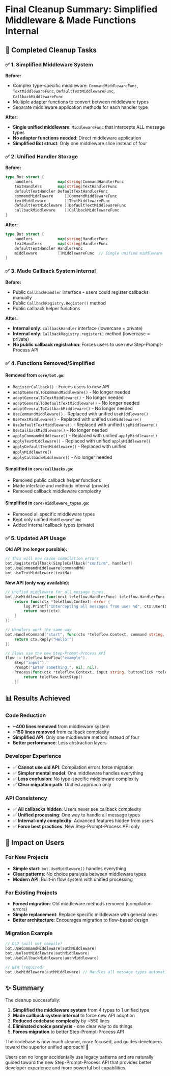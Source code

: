 # Final Cleanup Summary: Simplified Middleware & Made Functions Internal

## 🎯 Completed Cleanup Tasks

### ✅ 1. Simplified Middleware System

**Before:**
- Complex type-specific middleware: `CommandMiddlewareFunc`, `TextMiddlewareFunc`, `DefaultTextMiddlewareFunc`, `CallbackMiddlewareFunc`
- Multiple adapter functions to convert between middleware types
- Separate middleware application methods for each handler type

**After:**
- **Single unified middleware**: `MiddlewareFunc` that intercepts ALL message types
- **No adapter functions needed**: Direct middleware application
- **Simplified Bot struct**: Only one middleware slice instead of four

### ✅ 2. Unified Handler Storage

**Before:**
```go
type Bot struct {
    handlers           map[string]CommandHandlerFunc
    textHandlers       map[string]TextHandlerFunc
    defaultTextHandler DefaultTextHandlerFunc
    commandMiddleware     []CommandMiddlewareFunc
    textMiddleware        []TextMiddlewareFunc
    defaultTextMiddleware []DefaultTextMiddlewareFunc
    callbackMiddleware    []CallbackMiddlewareFunc
}
```

**After:**
```go
type Bot struct {
    handlers           map[string]HandlerFunc
    textHandlers       map[string]HandlerFunc
    defaultTextHandler HandlerFunc
    middleware         []MiddlewareFunc  // Single unified middleware
}
```

### ✅ 3. Made Callback System Internal

**Before:**
- Public `CallbackHandler` interface - users could register callbacks manually
- Public `CallbackRegistry.Register()` method
- Public callback helper functions

**After:**
- **Internal only**: `callbackHandler` interface (lowercase = private)
- **Internal only**: `CallbackRegistry.register()` method (lowercase = private)
- **No public callback registration**: Forces users to use new Step-Prompt-Process API

### ✅ 4. Functions Removed/Simplified

#### Removed from `core/bot.go`:
- `RegisterCallback()` - Forces users to new API
- `adaptGeneralToCommandMiddleware()` - No longer needed
- `adaptGeneralToTextMiddleware()` - No longer needed  
- `adaptGeneralToDefaultTextMiddleware()` - No longer needed
- `adaptGeneralToCallbackMiddleware()` - No longer needed
- `UseCommandMiddleware()` - Replaced with unified `UseMiddleware()`
- `UseTextMiddleware()` - Replaced with unified `UseMiddleware()`
- `UseDefaultTextMiddleware()` - Replaced with unified `UseMiddleware()`
- `UseCallbackMiddleware()` - No longer needed
- `applyCommandMiddleware()` - Replaced with unified `applyMiddleware()`
- `applyTextMiddleware()` - Replaced with unified `applyMiddleware()`
- `applyDefaultTextMiddleware()` - Replaced with unified `applyMiddleware()`
- `applyCallbackMiddleware()` - No longer needed

#### Simplified in `core/callbacks.go`:
- Removed public callback helper functions
- Made interface and methods internal (private)
- Removed callback middleware complexity

#### Simplified in `core/middleware_types.go`:
- Removed all specific middleware types
- Kept only unified `MiddlewareFunc`
- Added internal callback types (private)

### ✅ 5. Updated API Usage

**Old API (no longer possible):**
```go
// This will now cause compilation errors
bot.RegisterCallback(SimpleCallback("confirm", handler))
bot.UseCommandMiddleware(commandMW)
bot.UseTextMiddleware(textMW)
```

**New API (only way available):**
```go
// Unified middleware for all message types
bot.UseMiddleware(func(next teleflow.HandlerFunc) teleflow.HandlerFunc {
    return func(ctx *teleflow.Context) error {
        log.Printf("Intercepting all messages from user %d", ctx.UserID())
        return next(ctx)
    }
})

// Handlers work the same way
bot.HandleCommand("start", func(ctx *teleflow.Context, command string, args string) error {
    return ctx.Reply("Hello!")
})

// Flows use the new Step-Prompt-Process API
flow := teleflow.NewFlow("example").
    Step("input").
    Prompt("Enter something:", nil, nil).
    Process(func(ctx *teleflow.Context, input string, buttonClick *teleflow.ButtonClick) teleflow.ProcessResult {
        return teleflow.NextStep()
    })
```

## 📊 Results Achieved

### Code Reduction
- **~400 lines removed** from middleware system
- **~150 lines removed** from callback complexity
- **Simplified API**: Only one middleware method instead of four
- **Better performance**: Less abstraction layers

### Developer Experience
- ✅ **Cannot use old API**: Compilation errors force migration
- ✅ **Simpler mental model**: One middleware handles everything
- ✅ **Less confusion**: No type-specific middleware complexity
- ✅ **Clear migration path**: Unified approach only

### API Consistency  
- ✅ **All callbacks hidden**: Users never see callback complexity
- ✅ **Unified processing**: One way to handle all message types
- ✅ **Internal-only complexity**: Advanced features hidden from users
- ✅ **Force best practices**: New Step-Prompt-Process API only

## 🚀 Impact on Users

### For New Projects
- **Simple start**: `bot.UseMiddleware()` handles everything
- **Clear patterns**: No choice paralysis between middleware types
- **Modern API**: Built-in flow system with unified processing

### For Existing Projects  
- **Forced migration**: Old middleware methods removed (compilation errors)
- **Simple replacement**: Replace specific middleware with general ones
- **Better architecture**: Encourages migration to flow-based design

### Migration Example
```go
// OLD (will not compile)
bot.UseCommandMiddleware(authMiddleware)
bot.UseTextMiddleware(authMiddleware) 
bot.UseCallbackMiddleware(authMiddleware)

// NEW (required)
bot.UseMiddleware(authMiddleware) // Handles all message types automatically
```

## ✨ Summary

The cleanup successfully:
1. **Simplified the middleware system** from 4 types to 1 unified type
2. **Made callback system internal** to force new API adoption  
3. **Reduced codebase complexity** by ~550 lines
4. **Eliminated choice paralysis** - one clear way to do things
5. **Forces migration** to better Step-Prompt-Process API

The codebase is now much cleaner, more focused, and guides developers toward the superior unified approach! 🎉

Users can no longer accidentally use legacy patterns and are naturally guided toward the new Step-Prompt-Process API that provides better developer experience and more powerful bot capabilities.